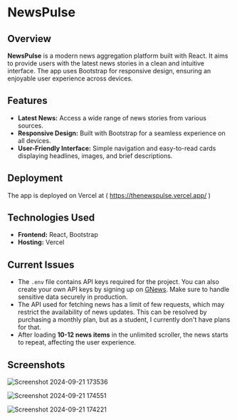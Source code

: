 # NewsPulse

## Overview
**NewsPulse** is a modern news aggregation platform built with React. It aims to provide users with the latest news stories in a clean and intuitive interface. The app uses Bootstrap for responsive design, ensuring an enjoyable user experience across devices.

## Features
- **Latest News:** Access a wide range of news stories from various sources.
- **Responsive Design:** Built with Bootstrap for a seamless experience on all devices.
- **User-Friendly Interface:** Simple navigation and easy-to-read cards displaying headlines, images, and brief descriptions.

## Deployment
The app is deployed on Vercel at ( https://thenewspulse.vercel.app/ )

## Technologies Used
- **Frontend:** React, Bootstrap
- **Hosting:** Vercel

## Current Issues

- The `.env` file contains API keys required for the project. You can also create your own API keys by signing up on [GNews](https://gnews.io). Make sure to handle sensitive data securely in production.
- The API used for fetching news has a limit of few requests, which may restrict the availability of news updates. This can be resolved by purchasing a monthly plan, but as a student, I currently don't have plans for that.
- After loading **10-12 news items** in the unlimited scroller, the news starts to repeat, affecting the user experience.

## Screenshots
![Screenshot 2024-09-21 173536](https://github.com/user-attachments/assets/f62b9405-2c67-4468-b96c-a6228c5d98d2)

![Screenshot 2024-09-21 174551](https://github.com/user-attachments/assets/0abc6fd0-d140-4829-9424-dd13b475a698)

![Screenshot 2024-09-21 174221](https://github.com/user-attachments/assets/e0f6065f-ad58-44a2-a150-cf5142bb46cf)


